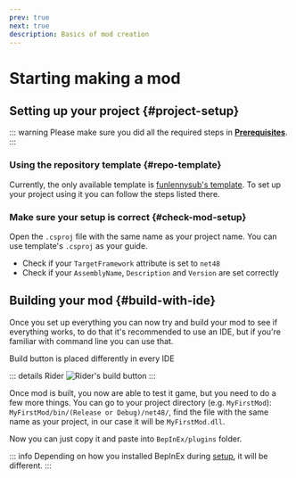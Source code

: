 ```yaml
---
prev: true
next: true
description: Basics of mod creation
---
```


# Starting making a mod

## Setting up your project {#project-setup}

::: warning
Please make sure you did all the required steps in **[Prerequisites](/dev/prerequisites)**.
:::

### Using the repository template {#repo-template}

Currently, the only available template is [funlennysub's template](https://github.com/funlennysub/MycopunkModTemplate).
To set up your project using it you can follow the steps listed there.

### Make sure your setup is correct {#check-mod-setup}

Open the `.csproj` file with the same name as your project name. You can use template's `.csproj` as your guide.

- Check if your `TargetFramework` attribute is set to `net48`
- Check if your `AssemblyName`, `Description` and `Version` are set correctly

## Building your mod {#build-with-ide}

Once you set up everything you can now try and build your mod to see if everything works, to do that it's recommended to use an IDE,
but if you're familiar with command line you can use that. 

Build button is placed differently in every IDE

::: details Rider
![Rider's build button](/images/mod-setup/rider_build.png)
:::

Once mod is built, you now are able to test it game, but you need to do a few more things.
You can go to your project directory (e.g. `MyFirstMod`): `MyFirstMod/bin/(Release or Debug)/net48/`,
find the file with the same name as your project, in our case it will be `MyFirstMod.dll`.

Now you can just copy it and paste into `BepInEx/plugins` folder.

::: info
Depending on how you installed BepInEx during [setup](/dev/preparations#bepinex-setup), it will be different.
:::